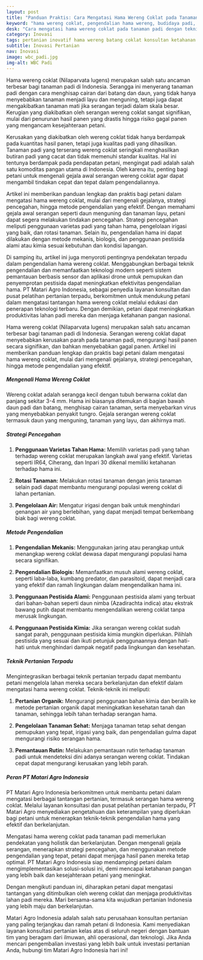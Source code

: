 ```yaml
---
layout: post
title: "Panduan Praktis: Cara Mengatasi Hama Wereng Coklat pada Tanaman Padi"
keyword: "hama wereng coklat, pengendalian hama wereng, budidaya padi, pestisida alami, teknik pertanian, cara mengatasi wereng, konsultan pertanian, pelatihan pertanian terpadu, PT Matari Agro Indonesia"
desk: "Cara mengatasi hama wereng coklat pada tanaman padi dengan teknik efektif dan ramah lingkungan untuk menjaga hasil panen tetap optimal"
category: Inovasi
tags: pertanian inovatif hama wereng batang coklat konsultan ketahanan pangan
subtitle: Inovasi Pertanian
nav: Inovasi
image: wbc_padi.jpg
img-alt: WBC Padi
---
```


Hama wereng coklat (Nilaparvata lugens) merupakan salah satu ancaman terbesar bagi tanaman padi di Indonesia. Serangga ini menyerang tanaman padi dengan cara menghisap cairan dari batang dan daun, yang tidak hanya menyebabkan tanaman menjadi layu dan menguning, tetapi juga dapat mengakibatkan tanaman mati jika serangan terjadi dalam skala besar. Kerugian yang diakibatkan oleh serangan wereng coklat sangat signifikan, mulai dari penurunan hasil panen yang drastis hingga risiko gagal panen yang mengancam kesejahteraan petani.

Kerusakan yang diakibatkan oleh wereng coklat tidak hanya berdampak pada kuantitas hasil panen, tetapi juga kualitas padi yang dihasilkan. Tanaman padi yang terserang wereng coklat seringkali menghasilkan butiran padi yang cacat dan tidak memenuhi standar kualitas. Hal ini tentunya berdampak pada pendapatan petani, mengingat padi adalah salah satu komoditas pangan utama di Indonesia. Oleh karena itu, penting bagi petani untuk mengenali gejala awal serangan wereng coklat agar dapat mengambil tindakan cepat dan tepat dalam pengendaliannya.

Artikel ini memberikan panduan lengkap dan praktis bagi petani dalam mengatasi hama wereng coklat, mulai dari mengenali gejalanya, strategi pencegahan, hingga metode pengendalian yang efektif. Dengan memahami gejala awal serangan seperti daun menguning dan tanaman layu, petani dapat segera melakukan tindakan pencegahan. Strategi pencegahan meliputi penggunaan varietas padi yang tahan hama, pengelolaan irigasi yang baik, dan rotasi tanaman. Selain itu, pengendalian hama ini dapat dilakukan dengan metode mekanis, biologis, dan penggunaan pestisida alami atau kimia sesuai kebutuhan dan kondisi lapangan.

Di samping itu, artikel ini juga menyoroti pentingnya pendekatan terpadu dalam pengendalian hama wereng coklat. Menggabungkan berbagai teknik pengendalian dan memanfaatkan teknologi modern seperti sistem pemantauan berbasis sensor dan aplikasi drone untuk pemupukan dan penyemprotan pestisida dapat meningkatkan efektivitas pengendalian hama. PT Matari Agro Indonesia, sebagai penyedia layanan konsultan dan pusat pelatihan pertanian terpadu, berkomitmen untuk mendukung petani dalam mengatasi tantangan hama wereng coklat melalui edukasi dan penerapan teknologi terbaru. Dengan demikian, petani dapat meningkatkan produktivitas lahan padi mereka dan menjaga ketahanan pangan nasional.

Hama wereng coklat (Nilaparvata lugens) merupakan salah satu ancaman terbesar bagi tanaman padi di Indonesia. Serangan wereng coklat dapat menyebabkan kerusakan parah pada tanaman padi, mengurangi hasil panen secara signifikan, dan bahkan menyebabkan gagal panen. Artikel ini memberikan panduan lengkap dan praktis bagi petani dalam mengatasi hama wereng coklat, mulai dari mengenali gejalanya, strategi pencegahan, hingga metode pengendalian yang efektif.

##### Mengenali Hama Wereng Coklat

Wereng coklat adalah serangga kecil dengan tubuh berwarna coklat dan panjang sekitar 3-4 mm. Hama ini biasanya ditemukan di bagian bawah daun padi dan batang, menghisap cairan tanaman, serta menyebarkan virus yang menyebabkan penyakit tungro. Gejala serangan wereng coklat termasuk daun yang menguning, tanaman yang layu, dan akhirnya mati.

##### Strategi Pencegahan

1. **Penggunaan Varietas Tahan Hama:**
   Memilih varietas padi yang tahan terhadap wereng coklat merupakan langkah awal yang efektif. Varietas seperti IR64, Ciherang, dan Inpari 30 dikenal memiliki ketahanan terhadap hama ini.

2. **Rotasi Tanaman:**
   Melakukan rotasi tanaman dengan jenis tanaman selain padi dapat membantu mengurangi populasi wereng coklat di lahan pertanian.

3. **Pengelolaan Air:**
   Mengatur irigasi dengan baik untuk menghindari genangan air yang berlebihan, yang dapat menjadi tempat berkembang biak bagi wereng coklat.

##### Metode Pengendalian

1. **Pengendalian Mekanis:**
   Menggunakan jaring atau perangkap untuk menangkap wereng coklat dewasa dapat mengurangi populasi hama secara signifikan.

2. **Pengendalian Biologis:**
   Memanfaatkan musuh alami wereng coklat, seperti laba-laba, kumbang predator, dan parasitoid, dapat menjadi cara yang efektif dan ramah lingkungan dalam mengendalikan hama ini.

3. **Penggunaan Pestisida Alami:**
   Penggunaan pestisida alami yang terbuat dari bahan-bahan seperti daun nimba (Azadirachta indica) atau ekstrak bawang putih dapat membantu mengendalikan wereng coklat tanpa merusak lingkungan.

4. **Penggunaan Pestisida Kimia:**
   Jika serangan wereng coklat sudah sangat parah, penggunaan pestisida kimia mungkin diperlukan. Pilihlah pestisida yang sesuai dan ikuti petunjuk penggunaannya dengan hati-hati untuk menghindari dampak negatif pada lingkungan dan kesehatan.

##### Teknik Pertanian Terpadu

Mengintegrasikan berbagai teknik pertanian terpadu dapat membantu petani mengelola lahan mereka secara berkelanjutan dan efektif dalam mengatasi hama wereng coklat. Teknik-teknik ini meliputi:

1. **Pertanian Organik:**
   Mengurangi penggunaan bahan kimia dan beralih ke metode pertanian organik dapat meningkatkan kesehatan tanah dan tanaman, sehingga lebih tahan terhadap serangan hama.

2. **Pengelolaan Tanaman Sehat:**
   Menjaga tanaman tetap sehat dengan pemupukan yang tepat, irigasi yang baik, dan pengendalian gulma dapat mengurangi risiko serangan hama.

3. **Pemantauan Rutin:**
   Melakukan pemantauan rutin terhadap tanaman padi untuk mendeteksi dini adanya serangan wereng coklat. Tindakan cepat dapat mengurangi kerusakan yang lebih parah.

##### Peran PT Matari Agro Indonesia

PT Matari Agro Indonesia berkomitmen untuk membantu petani dalam mengatasi berbagai tantangan pertanian, termasuk serangan hama wereng coklat. Melalui layanan konsultasi dan pusat pelatihan pertanian terpadu, PT Matari Agro menyediakan pengetahuan dan keterampilan yang diperlukan bagi petani untuk menerapkan teknik-teknik pengendalian hama yang efektif dan berkelanjutan.

Mengatasi hama wereng coklat pada tanaman padi memerlukan pendekatan yang holistik dan berkelanjutan. Dengan mengenali gejala serangan, menerapkan strategi pencegahan, dan menggunakan metode pengendalian yang tepat, petani dapat menjaga hasil panen mereka tetap optimal. PT Matari Agro Indonesia siap mendampingi petani dalam mengimplementasikan solusi-solusi ini, demi mencapai ketahanan pangan yang lebih baik dan kesejahteraan petani yang meningkat.

Dengan mengikuti panduan ini, diharapkan petani dapat mengatasi tantangan yang ditimbulkan oleh wereng coklat dan menjaga produktivitas lahan padi mereka. Mari bersama-sama kita wujudkan pertanian Indonesia yang lebih maju dan berkelanjutan.

Matari Agro Indonesia adalah salah satu perusahaan konsultan pertanian yang paling terjangkau dan ramah petani di Indonesia. Kami menyediakan layanan konsultasi pertanian kelas atas di seluruh negeri dengan bantuan tim yang beragam dari ilmuwan, ahli operasional, dan teknologi. Jika Anda mencari pengembalian investasi yang lebih baik untuk investasi pertanian Anda, hubungi tim Matari Agro Indonesia hari ini!

